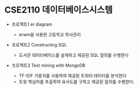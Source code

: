 # CSE2110 데이터베이스시스템
* 프로젝트1 er diagram
  * erwin을 사용한 고등학교 학사관리
  
* 프로젝트2 Constructing SQL
  * 도서관 데이터베이스를 설계하고 제공된 SQL 질의를 수행한다
  
* 프로젝트3 Text mining with MongoDB
  * TF-IDF 가중치를 사용하여 제공된 트위터 데이터를 분석한다
  * 트윗 핵심어를 추출하여 유사도를 구하고 제공된 질의를 수행한다.
